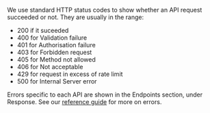 We use standard HTTP status codes to show whether an API request succeeded or not. They are usually in the range:

- 200 if it suceeded
- 400 for Validation failure
- 401 for Authorisation failure
- 403 for Forbidden request
- 405 for Method not allowed
- 406 for Not acceptable
- 429 for request in excess of rate limit
- 500 for Internal Server error

Errors specific to each API are shown in the Endpoints section, under Response. See our [reference guide](/api-documentation/docs/reference-guide#errors) for more on errors.
